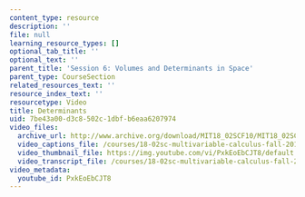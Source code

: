 ```yaml
---
content_type: resource
description: ''
file: null
learning_resource_types: []
optional_tab_title: ''
optional_text: ''
parent_title: 'Session 6: Volumes and Determinants in Space'
parent_type: CourseSection
related_resources_text: ''
resource_index_text: ''
resourcetype: Video
title: Determinants
uid: 7be43a00-d3c8-502c-1dbf-b6eaa6207974
video_files:
  archive_url: http://www.archive.org/download/MIT18_02SCF10/MIT18_02SCF10Rec_05_300k.mp4
  video_captions_file: /courses/18-02sc-multivariable-calculus-fall-2010/5dbc651b687d5bc0afbc64be5354a26f_PxkEoEbCJT8.vtt
  video_thumbnail_file: https://img.youtube.com/vi/PxkEoEbCJT8/default.jpg
  video_transcript_file: /courses/18-02sc-multivariable-calculus-fall-2010/0863fab6b2912df5f3658f5289b5b886_PxkEoEbCJT8.pdf
video_metadata:
  youtube_id: PxkEoEbCJT8
---
```

